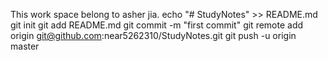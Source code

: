 This work space belong to asher jia.
echo "# StudyNotes" >> README.md
git init
git add README.md
git commit -m "first commit"
git remote add origin git@github.com:near5262310/StudyNotes.git
git push -u origin master